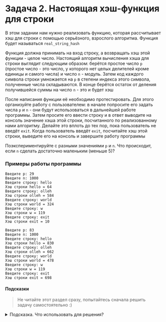 # Задача 2. Настоящая хэш-функция для строки
В этом задании нам нужно реализовать функцию, которая рассчитывает хэш для строки с помощью серьёзного, взрослого алгоритма. Функция будет называться `real_string_hash`

Функция должна принимать на вход строку, а возвращать хэш этой функции - целое число. Настоящий алгоритм вычисления хэша для строки выглядит следующим образом: берётся простое число `p` (простое число - это число, у которого нет целых делителей кроме единицы и самого числа) и число `n` - модуль. Затем код каждого символа строки умножается на `p` в степени индекса этого символа, полученные числа складываются. В конце берётся остаток от деления получившейся суммы на число `n` - это и будет хэш

После написания функции её необходимо протестировать. Для этого организуйте работу с пользователем: в начале попросите его задать числа `p` и `n` - они будут использоваться в дальнейшей работе программы. Затем просите его ввести строку и в ответ выводите на консоль значение хэша этой строки, посчитанного по реализованному нами алгоритму. Делайте это вплоть до тех пор, пока пользователь не введёт `exit`. Когда пользователь введёт `exit`, посчитайте хэш этой строки, выведите его на консоль и завершите работу программы

Поэкспериментируйте с разными значениями `p` и `n`. Что происходит, если `n` сделать достаточно маленьким (меньше 5)?

### Примеры работы программы

```
Введите p: 29
Введите n: 1000
Введите строку: hello
Хэш строки hello = 64
Введите строку: olleh
Хэш строки olleh = 584
Введите строку: world
Хэш строки world = 324
Введите строку: w
Хэш строки w = 119
Введите строку: exit
Хэш строки exit = 10
```

```
Введите p: 83
Введите n: 1000
Введите строку: hello
Хэш строки hello = 830
Введите строку: olleh
Хэш строки olleh = 662
Введите строку: world
Хэш строки world = 478
Введите строку: w
Хэш строки w = 119
Введите строку: exit
Хэш строки exit = 698
```
#### Подсказки

> Не читайте этот раздел сразу, попытайтесь сначала решить задачу самостоятельно :)

<details>

<summary>Подсказка. Что использовать для решения?</summary>

Для того, чтобы постоянно спрашивать у пользователя строки и обрабатывать их, нам нужно использовать цикл `do...while` и сравнение строк

Более подробно алгоритм хэширования описан в лекции

</details>